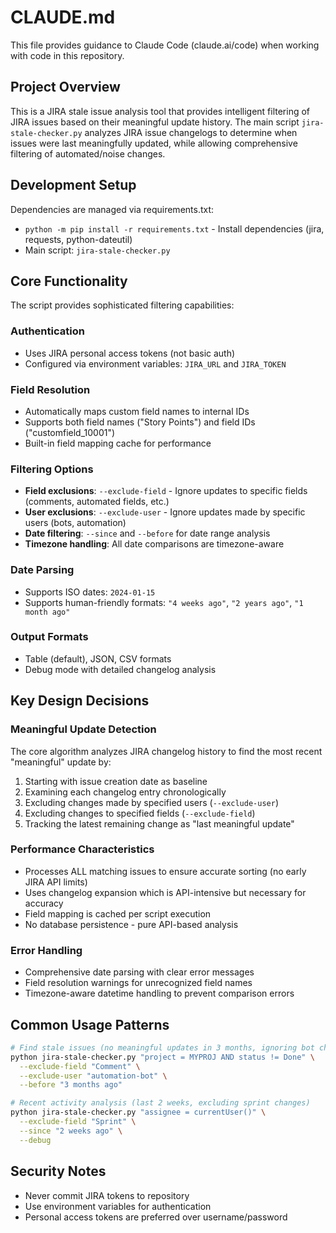 # CLAUDE.md

This file provides guidance to Claude Code (claude.ai/code) when working with code in this repository.

## Project Overview

This is a JIRA stale issue analysis tool that provides intelligent filtering of JIRA issues based on their meaningful update history. The main script `jira-stale-checker.py` analyzes JIRA issue changelogs to determine when issues were last meaningfully updated, while allowing comprehensive filtering of automated/noise changes.

## Development Setup

Dependencies are managed via requirements.txt:
- `python -m pip install -r requirements.txt` - Install dependencies (jira, requests, python-dateutil)
- Main script: `jira-stale-checker.py`

## Core Functionality

The script provides sophisticated filtering capabilities:

### Authentication
- Uses JIRA personal access tokens (not basic auth)
- Configured via environment variables: `JIRA_URL` and `JIRA_TOKEN`

### Field Resolution
- Automatically maps custom field names to internal IDs
- Supports both field names ("Story Points") and field IDs ("customfield_10001")
- Built-in field mapping cache for performance

### Filtering Options
- **Field exclusions**: `--exclude-field` - Ignore updates to specific fields (comments, automated fields, etc.)
- **User exclusions**: `--exclude-user` - Ignore updates made by specific users (bots, automation)
- **Date filtering**: `--since` and `--before` for date range analysis
- **Timezone handling**: All date comparisons are timezone-aware

### Date Parsing
- Supports ISO dates: `2024-01-15`
- Supports human-friendly formats: `"4 weeks ago"`, `"2 years ago"`, `"1 month ago"`

### Output Formats
- Table (default), JSON, CSV formats
- Debug mode with detailed changelog analysis

## Key Design Decisions

### Meaningful Update Detection
The core algorithm analyzes JIRA changelog history to find the most recent "meaningful" update by:
1. Starting with issue creation date as baseline
2. Examining each changelog entry chronologically
3. Excluding changes made by specified users (`--exclude-user`)
4. Excluding changes to specified fields (`--exclude-field`)
5. Tracking the latest remaining change as "last meaningful update"

### Performance Characteristics
- Processes ALL matching issues to ensure accurate sorting (no early JIRA API limits)
- Uses changelog expansion which is API-intensive but necessary for accuracy
- Field mapping is cached per script execution
- No database persistence - pure API-based analysis

### Error Handling
- Comprehensive date parsing with clear error messages
- Field resolution warnings for unrecognized field names
- Timezone-aware datetime handling to prevent comparison errors

## Common Usage Patterns

```bash
# Find stale issues (no meaningful updates in 3 months, ignoring bot changes)
python jira-stale-checker.py "project = MYPROJ AND status != Done" \
  --exclude-field "Comment" \
  --exclude-user "automation-bot" \
  --before "3 months ago"

# Recent activity analysis (last 2 weeks, excluding sprint changes)
python jira-stale-checker.py "assignee = currentUser()" \
  --exclude-field "Sprint" \
  --since "2 weeks ago" \
  --debug
```

## Security Notes

- Never commit JIRA tokens to repository
- Use environment variables for authentication
- Personal access tokens are preferred over username/password